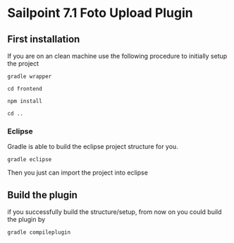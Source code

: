 # Sailpoint 7.1 Foto Upload Plugin

## First installation

If you are on an clean machine use the following procedure to initially setup the project

```gradle wrapper```

```cd frontend```

```npm install```

```cd ..```

### Eclipse

Gradle is able to build the eclipse project structure for you.

```gradle eclipse```

Then you just can import the project into eclipse

## Build the plugin

if you successfully build the structure/setup, from now on you could build the plugin by

```gradle compileplugin```

